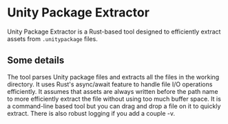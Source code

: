 # Unity Package Extractor

Unity Package Extractor is a Rust-based tool designed to efficiently extract assets from `.unitypackage` files.

## Some details

The tool parses Unity package files and extracts all the files in the working directory. It uses Rust's async/await feature to handle file I/O operations efficiently. It assumes that assets are always written before the path name to more efficiently extract the file without using too much buffer space. It is a command-line based tool but you can drag and drop a file on it to quickly extract. There is also robust logging if you add a couple -v.
